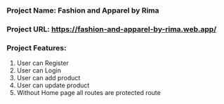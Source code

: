 ### Project Name: Fashion and Apparel by Rima

### Project URL: https://fashion-and-apparel-by-rima.web.app/

### Project Features: 
1. User can Register
2. User can Login
3. User can add product
4. User can update product
5. Without Home page all routes are protected route